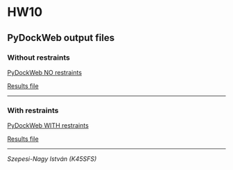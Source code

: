 # HW10

## PyDockWeb output files

### Without restraints

[PyDockWeb NO restraints](https://life.bsc.es/pid/pydockweb/jobs/get_info/23399)

[Results file](https://github.com/sznistvan/StructBio_K45SFS/blob/main/HW10_Docking/project23399.tgz)

-------
### With restraints

[PyDockWeb WITH restraints](https://life.bsc.es/pid/pydockweb/jobs/get_info/23401)

[Results file](https://github.com/sznistvan/StructBio_K45SFS/blob/main/HW10_Docking/project23401_restraints.tgz)


------
*Szepesi-Nagy István (K45SFS)*
